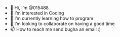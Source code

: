 - 👋 Hi, I’m @015488
- 👀 I’m interested in Coding
- 🌱 I’m currently learning how to program
- 💞️ I’m looking to collaborate on having a good time
- 📫 How to reach me send bugha an email :)

<!---
015488/015488 is a ✨ special ✨ repository because its `README.md` (this file) appears on your GitHub profile.
You can click the Preview link to take a look at your changes.
--->
